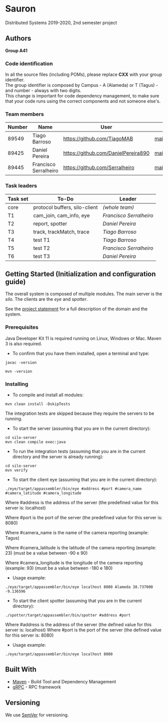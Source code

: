 # Sauron

Distributed Systems 2019-2020, 2nd semester project


## Authors

**Group A41**

### Code identification

In all the source files (including POMs), please replace __CXX__ with your group identifier.  
The group identifier is composed by Campus - A (Alameda) or T (Tagus) - and number - always with two digits.  
This change is important for code dependency management, to make sure that your code runs using the correct components and not someone else's.

### Team members

| Number | Name                   | User                              | Email                               |
| -------|------------------------|-----------------------------------| ------------------------------------|
| 89549  | Tiago Barroso          | <https://github.com/TiagoMAB>     | <mailto:tiago.agostinho.barroso@tecnico.ulisboa.pt>   |
| 89425  | Daniel Pereira         | <https://github.com/DanielPereira890>     | <mailto:daniel.r.pereira@tecnico.ulisboa.pt>     |
| 89445  | Francisco Serralheiro  | <https://github.com/Serralheiro> | <mailto:francisco.serralheiro@tecnico.ulisboa.pt> |

### Task leaders

| Task set | To-Do                         | Leader              |
| ---------|-------------------------------| --------------------|
| core     | protocol buffers, silo-client | _(whole team)_      |
| T1       | cam_join, cam_info, eye       | _Francisco Serralheiro_ |
| T2       | report, spotter               | _Daniel Pereira_       |
| T3       | track, trackMatch, trace      | _Tiago Barroso_     |
| T4       | test T1                       | _Tiago Barroso_     |
| T5       | test T2                       | _Francisco Serralheiro_ |
| T6       | test T3                       | _Daniel Pereira_       |


## Getting Started (Initialization and configuration guide)

The overall system is composed of multiple modules.
The main server is the _silo_.
The clients are the _eye_ and _spotter_.

See the [project statement](https://github.com/tecnico-distsys/Sauron/blob/master/README.md) for a full description of the domain and the system.

### Prerequisites

Java Developer Kit 11 is required running on Linux, Windows or Mac.
Maven 3 is also required.

* To confirm that you have them installed, open a terminal and type:

```
javac -version

mvn -version
```

### Installing

* To compile and install all modules:

```
mvn clean install -DskipTests
```

The integration tests are skipped because they require the servers to be running.

* To start the server (assuming that you are in the current directory):

```
cd silo-server
mvn clean compile exec:java
```

* To run the integration tests (assuming that you are in the current directory and the server is already running):

```
cd silo-server
mvn verify
```

* To start the client eye (assuming that you are in the current directory):

```
./eye/target/appassembler/bin/eye #address #port #camera_name #camera_latitude #camera_longitude
```

Where #address is the address of the server (the predefined value for this server is: localhost)

Where #port is the port of the server (the predefined value for this server is: 8080)

Where #camera_name is the name of the camera reporting (example: Tagus)

Where #camera_latitude is the latitude of the camera reporting (example: 23) (must be a value between -90 e 90)

Where #camera_longitude is the longitude of the camera reporting (example: 93) (must be a value between -180 e 180)

* Usage example:
```
./eye/target/appassembler/bin/eye localhost 8080 Alameda 38.737000 -9.136596
```

* To start the client spotter (assuming that you are in the current directory):

```
./spotter/target/appassembler/bin/spotter #address #port
```

Where #address is the address of the server (the defined value for this server is: localhost)
Where #port is the port of the server (the defined value for this server is: 8080)

* Usage example:
```
./eye/target/appassembler/bin/eye localhost 8080
```

## Built With

* [Maven](https://maven.apache.org/) - Build Tool and Dependency Management
* [gRPC](https://grpc.io/) - RPC framework


## Versioning

We use [SemVer](http://semver.org/) for versioning. 

